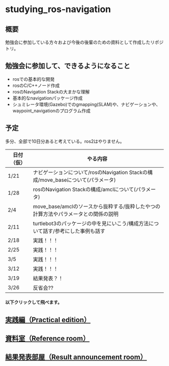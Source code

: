 # studying_ros-navigation

## 概要
勉強会に参加している方々および今後の後輩のための資料として作成したリポジトリ。

## 勉強会に参加して、できるようになること
* rosでの基本的な開発
* rosのC/C++ノード作成
* rosのNavigation Stackの大まかな理解
* 基本的なnavigationパッケージ作成
* シュミレータ環境(Gazebo)でのgmapping(SLAM)や、ナビゲーションや、waypoint_navigationのプログラム作成

## 予定
多分、全部で10日分あると考えている。ros2はやりません。

| 日付（仮） | やる内容                                                                               | 
| ---------- | -------------------------------------------------------------------------------------- | 
| 1/21       | ナビゲーションについて/rosのNavigation Stackの構成/move_baseについて(パラメータ) | 
| 1/28       | rosのNavigation Stackの構成/amclについて(パラメータ)                             | 
| 2/4        | move_base/amclのソースから抜粋する/抜粋したやつの計算方法やパラメータとの関係の説明    | 
| 2/11       | turtlebot3のパッケージの中を見にいこう/構成方法について話す/参考にした事例も話す       | 
| 2/18       | 実践！！！                                                                             | 
| 2/25       | 実践！！！                                                                             | 
| 3/5        | 実践！！！                                                                             | 
| 3/12       | 実践！！！                                                                             | 
| 3/19       | 結果発表？！                                                                           | 
| 3/26       | 反省会??                                                                               | 

#### 以下クリックして飛べます。

## [実践編（Practical edition）](https://github.com/uhobeike/studying_ros-navigation/tree/Practical_edition)
## [資料室（Reference room）](https://github.com/uhobeike/studying_ros-navigation/tree/Reference_room)
## [結果発表部屋（Result announcement room）](https://github.com/uhobeike/studying_ros-navigation/tree/Result_announcement_room)
